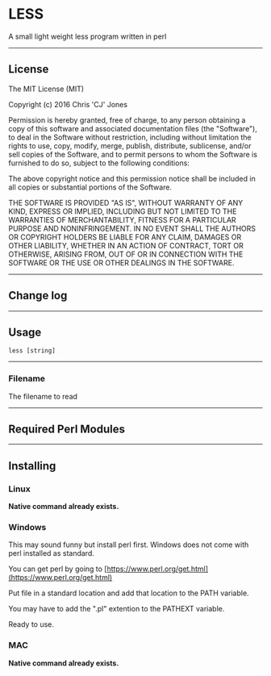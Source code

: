 # LESS

A small light weight less program written in perl

---

## License

The MIT License (MIT)

Copyright (c) 2016 Chris 'CJ' Jones

Permission is hereby granted, free of charge, to any person obtaining a copy
of this software and associated documentation files (the "Software"), to deal
in the Software without restriction, including without limitation the rights
to use, copy, modify, merge, publish, distribute, sublicense, and/or sell
copies of the Software, and to permit persons to whom the Software is
furnished to do so, subject to the following conditions:

The above copyright notice and this permission notice shall be included in all
copies or substantial portions of the Software.

THE SOFTWARE IS PROVIDED "AS IS", WITHOUT WARRANTY OF ANY KIND, EXPRESS OR
IMPLIED, INCLUDING BUT NOT LIMITED TO THE WARRANTIES OF MERCHANTABILITY,
FITNESS FOR A PARTICULAR PURPOSE AND NONINFRINGEMENT. IN NO EVENT SHALL THE
AUTHORS OR COPYRIGHT HOLDERS BE LIABLE FOR ANY CLAIM, DAMAGES OR OTHER
LIABILITY, WHETHER IN AN ACTION OF CONTRACT, TORT OR OTHERWISE, ARISING FROM,
OUT OF OR IN CONNECTION WITH THE SOFTWARE OR THE USE OR OTHER DEALINGS IN THE
SOFTWARE.

---

## Change log

---

## Usage

```
less [string]
```

---

### Filename

The filename to read

---

## Required Perl Modules

---

## Installing

### Linux

**Native command already exists.**

### Windows

This may sound funny but install perl first. Windows does not come with perl installed as standard.

You can get perl by going to [https://www.perl.org/get.html](https://www.perl.org/get.html)

Put file in a standard location and add that location to the PATH variable.

You may have to add the ".pl" extention to the PATHEXT variable.

Ready to use.

### MAC

**Native command already exists.**
